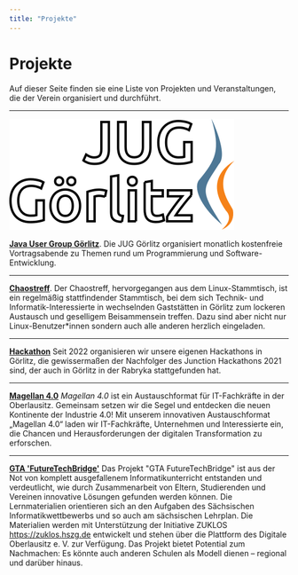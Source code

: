 ```yaml
---
title: "Projekte"
---
```


# Projekte

Auf dieser Seite finden sie eine Liste von Projekten und Veranstaltungen, die der Verein organisiert und durchführt.

---

![Logo der JUG](../images/jug_logo.png)


**[Java User Group Görlitz](/projekte/jug)**. Die JUG Görlitz organisiert monatlich kostenfreie Vortragsabende zu Themen
rund um Programmierung und Software-Entwicklung.

---

**[Chaostreff](/projekte/chaostreff)**. Der Chaostreff, hervorgegangen aus dem Linux-Stammtisch, ist ein regelmäßig stattfindender Stammtisch, bei
dem sich Technik- und Informatik-Interessierte in wechselnden Gaststätten in Görlitz zum lockeren Austausch
und geselligem Beisammensein treffen. Dazu sind aber nicht nur Linux-Benutzer\*innen sondern auch alle anderen herzlich
eingeladen.

---

**[Hackathon](https://hackathon.digitale-oberlausitz.eu/)** Seit 2022 organisieren wir unsere eigenen Hackathons in Görlitz, die gewissermaßen der Nachfolger des
Junction Hackathons 2021 sind, der auch in Görlitz in der Rabryka stattgefunden hat.

---

**[Magellan 4.0](/projekte/magellan)** *Magellan 4.0* ist ein Austauschformat für IT-Fachkräfte in der Oberlausitz. Gemeinsam setzen wir die Segel und entdecken die neuen Kontinente der Industrie 4.0! Mit unserem innovativen Austauschformat „Magellan 4.0“ laden wir IT-Fachkräfte, Unternehmen und Interessierte ein, die Chancen und Herausforderungen der digitalen Transformation zu erforschen.

---

**[GTA 'FutureTechBridge'](/projekte/gta-future-tech-bridge)** Das Projekt "GTA FutureTechBridge" ist aus der Not von komplett ausgefallenem Informatikunterricht entstanden und verdeutlicht, wie durch Zusammenarbeit von Eltern, Studierenden und Vereinen innovative Lösungen gefunden werden können. Die Lernmaterialien orientieren sich an den Aufgaben des Sächsischen Informatikwettbewerbs und so auch am sächsischen Lehrplan. Die Materialien werden mit Unterstützung der Initiative ZUKLOS https://zuklos.hszg.de entwickelt und stehen über die Plattform des Digitale Oberlausitz e. V. zur Verfügung. Das Projekt bietet Potential zum Nachmachen: Es könnte auch anderen Schulen als Modell dienen – regional und darüber hinaus.
